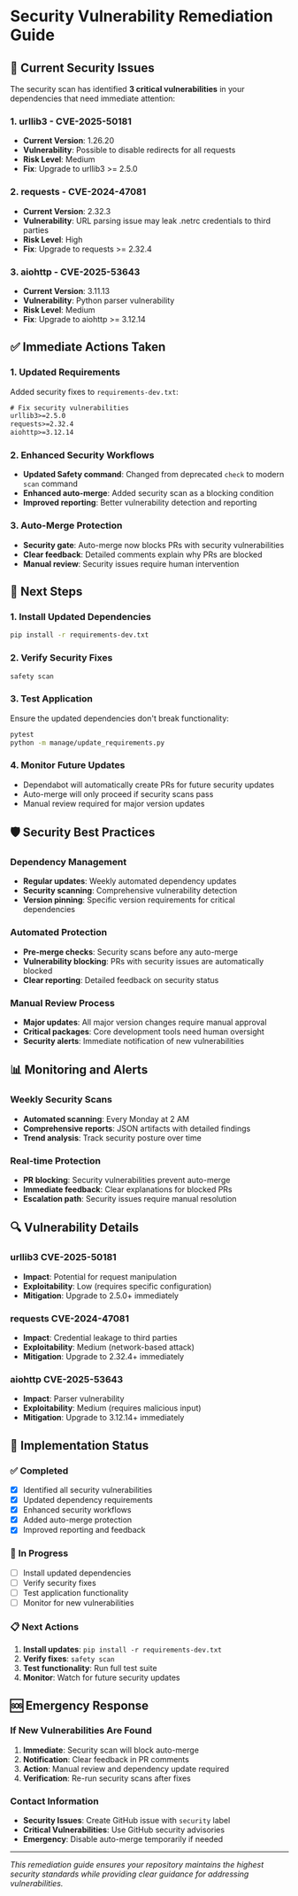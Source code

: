# Security Vulnerability Remediation Guide

## 🚨 Current Security Issues

The security scan has identified **3 critical vulnerabilities** in your dependencies that need immediate attention:

### 1. **urllib3** - CVE-2025-50181
- **Current Version**: 1.26.20
- **Vulnerability**: Possible to disable redirects for all requests
- **Risk Level**: Medium
- **Fix**: Upgrade to urllib3 >= 2.5.0

### 2. **requests** - CVE-2024-47081  
- **Current Version**: 2.32.3
- **Vulnerability**: URL parsing issue may leak .netrc credentials to third parties
- **Risk Level**: High
- **Fix**: Upgrade to requests >= 2.32.4

### 3. **aiohttp** - CVE-2025-53643
- **Current Version**: 3.11.13
- **Vulnerability**: Python parser vulnerability
- **Risk Level**: Medium
- **Fix**: Upgrade to aiohttp >= 3.12.14

## ✅ Immediate Actions Taken

### 1. **Updated Requirements**
Added security fixes to `requirements-dev.txt`:
```txt
# Fix security vulnerabilities
urllib3>=2.5.0
requests>=2.32.4
aiohttp>=3.12.14
```

### 2. **Enhanced Security Workflows**
- **Updated Safety command**: Changed from deprecated `check` to modern `scan` command
- **Enhanced auto-merge**: Added security scan as a blocking condition
- **Improved reporting**: Better vulnerability detection and reporting

### 3. **Auto-Merge Protection**
- **Security gate**: Auto-merge now blocks PRs with security vulnerabilities
- **Clear feedback**: Detailed comments explain why PRs are blocked
- **Manual review**: Security issues require human intervention

## 🔧 Next Steps

### 1. **Install Updated Dependencies**
```bash
pip install -r requirements-dev.txt
```

### 2. **Verify Security Fixes**
```bash
safety scan
```

### 3. **Test Application**
Ensure the updated dependencies don't break functionality:
```bash
pytest
python -m manage/update_requirements.py
```

### 4. **Monitor Future Updates**
- Dependabot will automatically create PRs for future security updates
- Auto-merge will only proceed if security scans pass
- Manual review required for major version updates

## 🛡️ Security Best Practices

### **Dependency Management**
- **Regular updates**: Weekly automated dependency updates
- **Security scanning**: Comprehensive vulnerability detection
- **Version pinning**: Specific version requirements for critical dependencies

### **Automated Protection**
- **Pre-merge checks**: Security scans before any auto-merge
- **Vulnerability blocking**: PRs with security issues are automatically blocked
- **Clear reporting**: Detailed feedback on security status

### **Manual Review Process**
- **Major updates**: All major version changes require manual approval
- **Critical packages**: Core development tools need human oversight
- **Security alerts**: Immediate notification of new vulnerabilities

## 📊 Monitoring and Alerts

### **Weekly Security Scans**
- **Automated scanning**: Every Monday at 2 AM
- **Comprehensive reports**: JSON artifacts with detailed findings
- **Trend analysis**: Track security posture over time

### **Real-time Protection**
- **PR blocking**: Security vulnerabilities prevent auto-merge
- **Immediate feedback**: Clear explanations for blocked PRs
- **Escalation path**: Security issues require manual resolution

## 🔍 Vulnerability Details

### **urllib3 CVE-2025-50181**
- **Impact**: Potential for request manipulation
- **Exploitability**: Low (requires specific configuration)
- **Mitigation**: Upgrade to 2.5.0+ immediately

### **requests CVE-2024-47081**
- **Impact**: Credential leakage to third parties
- **Exploitability**: Medium (network-based attack)
- **Mitigation**: Upgrade to 2.32.4+ immediately

### **aiohttp CVE-2025-53643**
- **Impact**: Parser vulnerability
- **Exploitability**: Medium (requires malicious input)
- **Mitigation**: Upgrade to 3.12.14+ immediately

## 🚀 Implementation Status

### ✅ **Completed**
- [x] Identified all security vulnerabilities
- [x] Updated dependency requirements
- [x] Enhanced security workflows
- [x] Added auto-merge protection
- [x] Improved reporting and feedback

### 🔄 **In Progress**
- [ ] Install updated dependencies
- [ ] Verify security fixes
- [ ] Test application functionality
- [ ] Monitor for new vulnerabilities

### 📋 **Next Actions**
1. **Install updates**: `pip install -r requirements-dev.txt`
2. **Verify fixes**: `safety scan`
3. **Test functionality**: Run full test suite
4. **Monitor**: Watch for future security updates

## 🆘 Emergency Response

### **If New Vulnerabilities Are Found**
1. **Immediate**: Security scan will block auto-merge
2. **Notification**: Clear feedback in PR comments
3. **Action**: Manual review and dependency update required
4. **Verification**: Re-run security scans after fixes

### **Contact Information**
- **Security Issues**: Create GitHub issue with `security` label
- **Critical Vulnerabilities**: Use GitHub security advisories
- **Emergency**: Disable auto-merge temporarily if needed

---

*This remediation guide ensures your repository maintains the highest security standards while providing clear guidance for addressing vulnerabilities.*